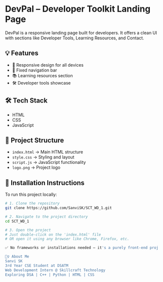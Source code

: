 # DevPal – Developer Toolkit Landing Page

DevPal is a responsive landing page built for developers. It offers a clean UI with sections like Developer Tools, Learning Resources, and Contact.

## 💡 Features

- 🚀 Responsive design for all devices  
- 📌 Fixed navigation bar  
- 📚 Learning resources section  
- 🛠️ Developer tools showcase  

## 🛠️ Tech Stack

- HTML  
- CSS  
- JavaScript  

## 📁 Project Structure

- `index.html` → Main HTML structure  
- `style.css` → Styling and layout  
- `script.js` → JavaScript functionality  
- `logo.png` → Project logo  

## 🧩 Installation Instructions

To run this project locally:

```bash
# 1. Clone the repository
git clone https://github.com/SanviSK/SCT_WD_1.git

# 2. Navigate to the project directory
cd SCT_WD_1

# 3. Open the project
# Just double-click on the 'index.html' file
# OR open it using any browser like Chrome, Firefox, etc.

✅ No frameworks or installations needed — it's a purely front-end project ready to go!

🙋‍♀️ About Me
Sanvi SK
3rd Year CSE Student at DSATM
Web Development Intern @ Skillcraft Technology
Exploring DSA | C++ | Python | HTML | CSS
